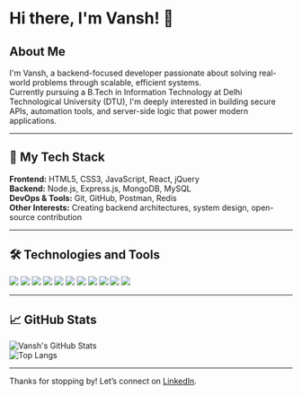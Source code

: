 # Hi there, I'm Vansh! 👋

## About Me

I'm Vansh, a backend-focused developer passionate about solving real-world problems through scalable, efficient systems.  
Currently pursuing a B.Tech in Information Technology at Delhi Technological University (DTU), I'm deeply interested in building secure APIs, automation tools, and server-side logic that power modern applications.

---

## 🧰 My Tech Stack

**Frontend:** HTML5, CSS3, JavaScript, React, jQuery  
**Backend:** Node.js, Express.js, MongoDB, MySQL  
**DevOps & Tools:** Git, GitHub, Postman, Redis  
**Other Interests:** Creating backend architectures, system design, open-source contribution

---

## 🛠️ Technologies and Tools  
<p>
  <img src="https://img.shields.io/badge/HTML5-E34F26?style=for-the-badge&logo=html5&logoColor=white"/>
  <img src="https://img.shields.io/badge/CSS3-1572B6?style=for-the-badge&logo=css3&logoColor=white"/>
  <img src="https://img.shields.io/badge/JavaScript-F7DF1E?style=for-the-badge&logo=javascript&logoColor=black"/>
  <img src="https://img.shields.io/badge/Node.js-339933?style=for-the-badge&logo=node-dot-js&logoColor=white"/>
  <img src="https://img.shields.io/badge/Express.js-000000?style=for-the-badge&logo=express&logoColor=white"/>
  <img src="https://img.shields.io/badge/MongoDB-4EA94B?style=for-the-badge&logo=mongodb&logoColor=white"/>
  <img src="https://img.shields.io/badge/MySQL-4479A1?style=for-the-badge&logo=mysql&logoColor=white"/>
  <img src="https://img.shields.io/badge/Git-F05032?style=for-the-badge&logo=git&logoColor=white"/>
  <img src="https://img.shields.io/badge/GitHub-181717?style=for-the-badge&logo=github&logoColor=white"/>
  <img src="https://img.shields.io/badge/Postman-FF6C37?style=for-the-badge&logo=postman&logoColor=white"/>
  <img src="https://img.shields.io/badge/Redis-DC382D?style=for-the-badge&logo=redis&logoColor=white"/>
</p>

---

## 📈 GitHub Stats

![Vansh's GitHub Stats](https://github-readme-stats.vercel.app/api?username=VanshTheJudged&show_icons=true&theme=tokyonight)  
![Top Langs](https://github-readme-stats.vercel.app/api/top-langs/?username=VanshTheJudged&layout=compact&theme=tokyonight)

---

Thanks for stopping by! Let’s connect on [LinkedIn](https://www.linkedin.com/in/vansh-kumar-a8a196307).
